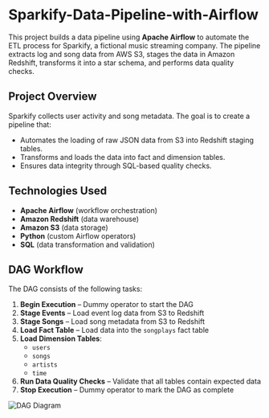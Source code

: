 # Sparkify-Data-Pipeline-with-Airflow
This project builds a data pipeline using **Apache Airflow** to automate the ETL process for Sparkify, a fictional music streaming company. The pipeline extracts log and song data from AWS S3, stages the data in Amazon Redshift, transforms it into a star schema, and performs data quality checks.

## Project Overview

Sparkify collects user activity and song metadata. The goal is to create a pipeline that:

- Automates the loading of raw JSON data from S3 into Redshift staging tables.
- Transforms and loads the data into fact and dimension tables.
- Ensures data integrity through SQL-based quality checks.

## Technologies Used

- **Apache Airflow** (workflow orchestration)
- **Amazon Redshift** (data warehouse)
- **Amazon S3** (data storage)
- **Python** (custom Airflow operators)
- **SQL** (data transformation and validation)

## DAG Workflow

The DAG consists of the following tasks:

1. **Begin Execution** – Dummy operator to start the DAG
2. **Stage Events** – Load event log data from S3 to Redshift
3. **Stage Songs** – Load song metadata from S3 to Redshift
4. **Load Fact Table** – Load data into the `songplays` fact table
5. **Load Dimension Tables**:
   - `users`
   - `songs`
   - `artists`
   - `time`
6. **Run Data Quality Checks** – Validate that all tables contain expected data
7. **Stop Execution** – Dummy operator to mark the DAG as complete

![DAG Diagram](https://github.com/user-attachments/assets/633c099f-886b-489d-b293-47f1af5c6289) 
